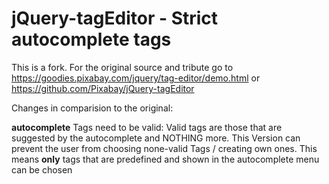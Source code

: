 jQuery-tagEditor - Strict autocomplete tags
============================================

This is a fork. For the original source and tribute go to
https://goodies.pixabay.com/jquery/tag-editor/demo.html
or
https://github.com/Pixabay/jQuery-tagEditor

Changes in comparision to the original:

**autocomplete**
Tags need to be valid: Valid tags are those that are suggested by the autocomplete and NOTHING more.
This Version can prevent the user from choosing none-valid Tags / creating own ones.
This means **only** tags that are predefined and shown in the autocomplete menu can be chosen


